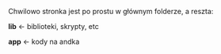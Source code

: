 Chwilowo stronka jest po prostu w głównym folderze, a reszta: 

**lib** <- biblioteki, skrypty, etc 

**app** <- kody na andka 
